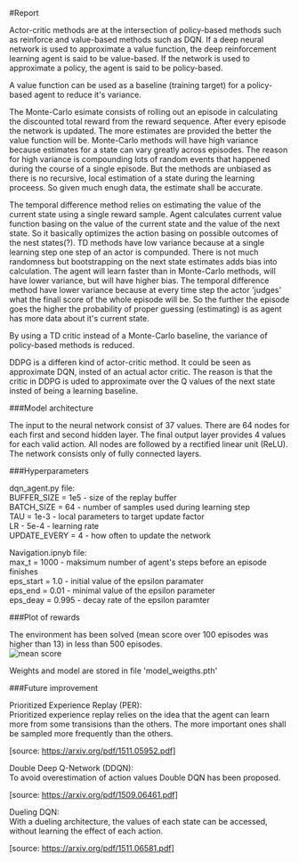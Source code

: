 #Report

Actor-critic methods are at the intersection of policy-based methods such as reinforce and value-based methods such as DQN. If a deep neural network is used to approximate a value function, the deep reinforcement learning agent is said to be value-based. If the network is used to approximate a policy, the agent is said to be policy-based. 

A value function can be used as a baseline (training target) for a policy-based agent to reduce it's variance.

The Monte-Carlo esimate consists of rolling out an episode in calculating the discounted total reward from the reward sequence. After every episode the network is updated. The more estimates are provided the better the value function will be. Monte-Carlo methods will have high variance because estimates for a state can vary greatly across episodes. The reason for high variance is compounding lots of random events that happened during the course of a single episode. But the methods are unbiased as there is no recursive, local estimation of a state during the learning proceess. So given much enugh data, the estimate shall be accurate.

The temporal difference method relies on estimating the value of the current state using a single reward sample. Agent calculates current value function basing on the value of the current state and the value of the next state. So it basically optimizes the action basing on possible outcomes of the nest states(?). TD methods have low variance because at a single learning step one step of an actor is compunded. There is not much randomness but bootstrapping on the next state estimates adds bias into calculation. The agent will learn faster than in Monte-Carlo methods, will have lower variance, but will have higher bias.
The temporal difference method have lower variance because at every time step the actor
'judges' what the finall score of the whole episode will be. So the further the episode goes the higher the probability of proper guessing (estimating) is as agent has more data about it's current state.

By using a TD critic instead of a Monte-Carlo baseline, the variance of policy-based methods is reduced.


DDPG is a differen kind of actor-critic method. It could be seen as approximate DQN, insted of an actual actor critic. The reason is that the critic in DDPG is uded to approximate over the Q values of the next state insted of being a learning baseline.


###Model architecture

The input to the neural network consist of 37 values. There are 64 nodes for each first and second hidden layer. The final output layer provides 4 values for each valid action. All nodes are followed by a rectified linear unit (ReLU). The network consists only of fully connected layers.

###Hyperparameters

dqn_agent.py file:  
BUFFER_SIZE = 1e5  - size of the replay buffer  
BATCH_SIZE = 64  - number of samples used during learning step  
TAU = 1e-3  - local parameters to target update factor  
LR - 5e-4 - learning rate  
UPDATE_EVERY = 4 - how often to update the network  

Navigation.ipnyb file:  
max_t = 1000  - maksimum number of agent's steps before an episode finishes  
eps_start = 1.0  - initial value of the epsilon paramater  
eps_end = 0.01  - minimal value of the epsilon parameter  
eps_deay = 0.995  - decay rate of the epsilon paramter  

###Plot of rewards 

The environment has been solved (mean score over 100 episodes was higher than 13) in less than 500 episodes.  
![mean score](final_plot_no_PER.png)  

Weights and model are stored in file 'model_weigths.pth'  

###Future improvement

Prioritized Experience Replay (PER):  
Prioritized experience replay relies on the idea that the agent can learn more from some transisions than the others. The more important ones shall be sampled more frequently than the others.  

[source: https://arxiv.org/pdf/1511.05952.pdf]

Double Deep Q-Network (DDQN):  
To avoid overestimation of action values Double DQN has been proposed.  

[source: https://arxiv.org/pdf/1509.06461.pdf]

Dueling DQN:  
With a dueling architecture, the values of each state can be accessed, without learning the effect of each action.

[source: https://arxiv.org/pdf/1511.06581.pdf]
